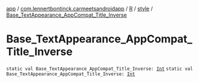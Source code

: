 [app](../../../index.md) / [com.lennertbontinck.carmeetsandroidapp](../../index.md) / [R](../index.md) / [style](index.md) / [Base_TextAppearance_AppCompat_Title_Inverse](./-base_-text-appearance_-app-compat_-title_-inverse.md)

# Base_TextAppearance_AppCompat_Title_Inverse

`static val Base_TextAppearance_AppCompat_Title_Inverse: `[`Int`](https://kotlinlang.org/api/latest/jvm/stdlib/kotlin/-int/index.html)
`static val Base_TextAppearance_AppCompat_Title_Inverse: `[`Int`](https://kotlinlang.org/api/latest/jvm/stdlib/kotlin/-int/index.html)